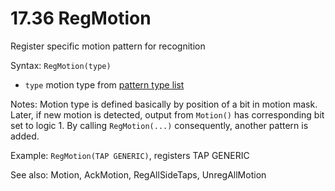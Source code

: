 # 17.36 RegMotion 

Register specific motion pattern for recognition 

Syntax: `RegMotion(type)` 

* `type` motion type from [pattern type list](/17-api-native-functions/1735-motion-pattern-type-list-definition.md) 

Notes: Motion type is defined basically by position of a bit in motion mask. Later, if new motion is detected, output from `Motion()`  has corresponding bit set to logic 1. By calling `RegMotion(...)` consequently, another pattern is added. 

Example: `RegMotion(TAP GENERIC)`, registers TAP GENERIC 

See also: Motion, AckMotion, RegAllSideTaps, UnregAllMotion

